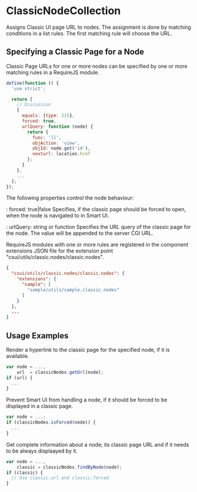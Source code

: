 ClassicNodeCollection
=====================

Assigns Classic UI page URL to nodes. The assignment is done by matching
conditions in a list rules. The first matching rule will choose the URL.

Specifying a Classic Page for a Node
------------------------------------

Classic Page URLs for one or more nodes can be specified by one or more
matching rules in a RequireJS module.

```javascript
define(function () {
  'use strict';

  return [
    // Discussion
    {
      equals: {type: 215},
      forced: true,
      urlQuery: function (node) {
        return {
          func: 'll',
          objAction: 'view',
          objId: node.get('id'),
          nexturl: location.href
        };
      }
    },
    ...
  ];
});
```

The following properties control the node behaviour:

: forced: true|false
Specifies, if the classic page should be forced to open, when the node
is navigated to in Smart UI.

: urlQuery: string or function
Specifies the URL query of the classic page for the node. The value will be
appended to the server CGI URL.

RequireJS modules with one or more rules are registered in the component
extensions JSON file for the extension point
"csui/utils/classic.nodes/classic.nodes".

```json
{
  "csui/utils/classic.nodes/classic.nodes": {
    "extensions": {
      "sample": [
        "sample/utils/sample.classic.nodes"
      ]
    }
  },
  ...
}
```

Usage Examples
--------------

Render a hyperlink to the classic page for the specified node, if it is
available.

```javascript
var node = ...,
    url  = classicNodes.getUrl(node);
if (url) {
  ...
}
```

Prevent Smart UI from handling a node, if it should be forced to be displayed
in a classic page.

```javascript
var node = ...;
if (classicNodes.isForced(node)) {
  ...
}
```

Get complete information about a node; its classic page URL and if it needs to
be always displaayed by it.

```javascript
var node = ...,
    classic = classicNodes.findByNode(node);
if (classic) {
  // Use classic.url and classic.forced
}
```
